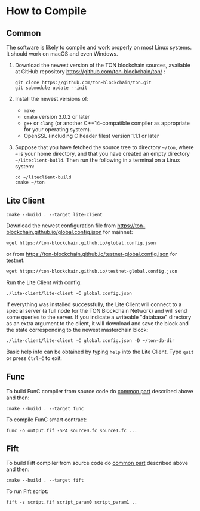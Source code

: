 # How to Compile

## Common

The software is likely to compile and work properly on most Linux systems. It should work on macOS and even Windows.

1) Download the newest version of the TON blockchain sources, available at GitHub repository https://github.com/ton-blockchain/ton/ :

    ```
    git clone https://github.com/ton-blockchain/ton.git
    git submodule update --init
    ```

2) Install the newest versions of:
    - `make`
    - `cmake` version 3.0.2 or later
   - `g++` or `clang` (or another C++14-compatible compiler as appropriate for your operating system).
    - OpenSSL (including C header files) version 1.1.1 or later

3) Suppose that you have fetched the source tree to directory `~/ton`, where `~` is your home directory, and that you have created an empty directory `~/liteclient-build`. Then run the following in a terminal on a Linux system:

    ```
    cd ~/liteclient-build
    cmake ~/ton
    ```

## Lite Client

```
cmake --build . --target lite-client
```

Download the newest configuration file from https://ton-blockchain.github.io/global.config.json for mainnet:

```
wget https://ton-blockchain.github.io/global.config.json
```

or from https://ton-blockchain.github.io/testnet-global.config.json for testnet:

```
wget https://ton-blockchain.github.io/testnet-global.config.json
```

Run the Lite Client with config:

```
./lite-client/lite-client -C global.config.json
```

If everything was installed successfully, the Lite Client will connect to a special server (a full node for the TON Blockchain Network) and will send some queries to the server.
If you indicate a writeable "database" directory as an extra argument to the client, it will download and save the block and the state corresponding to the newest masterchain block:

```
./lite-client/lite-client -C global.config.json -D ~/ton-db-dir
```

Basic help info can be obtained by typing `help` into the Lite Client. Type `quit` or press `Ctrl-C` to exit.


## Func

To build FunC compiler from source code do [common part](/compile.md#Common) described above and then: 

```
cmake --build . --target func
```

To compile FunC smart contract:

```
func -o output.fif -SPA source0.fc source1.fc ...
```

## Fift

To build Fift compiler from source code do [common part](/compile.md#Common) described above and then:

```
cmake --build . --target fift
```

To run Fift script:

```
fift -s script.fif script_param0 script_param1 ..
```
